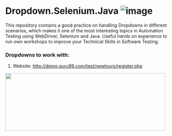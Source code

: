 
# Dropdown.Selenium.Java  ![image](https://avatars0.githubusercontent.com/u/983927?v=3&s=80)

This repository contains a good practice on handling Dropdowns in different scenarios, which makes it one of the most interesting topics in Automation Testing using WebDriver, Selenium and Java. Useful hands on experience to run own workshops to improve your Technical Skills in Software Testing.

### Dropdowns to work with:

1. Website: http://demo.guru99.com/test/newtours/register.php

<img src="/Users/jose/Desktop/Software Testing/GITHUB Projects(Uploaded)/Dropdowns/Screen1.png" height="180" width="498">




